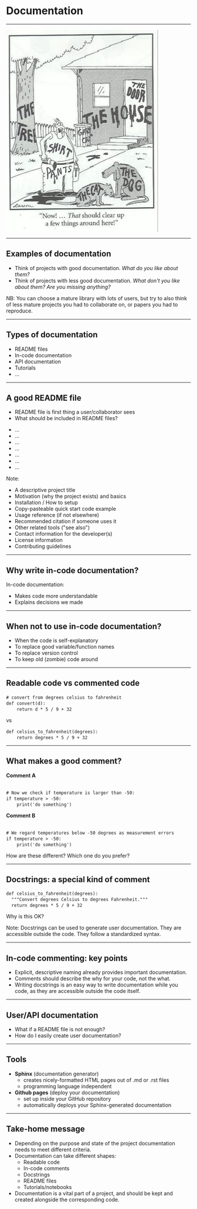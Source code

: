 <!--
title: Documentation
description: Day 3 Code Refinery
author: Luisa Orozco, Barbara Vreede
version: 4.3.1
plugins: RevealMarkdown, RevealChalkboard, RevealHighlight, RevealMath.KaTeX, RevealMenu, RevealNotes, RevealSearch, RevealZoom
-->

<!-- .slide: data-state="blue_overlay yellow_flag yellow_strip purple_half_circle_bottom purple_blob right_e_top" data-background-video="./files/Mood video Homepage 2.mp4" data-background-video-loop data-background-video-muted="true" -->

# Documentation

---

<!-- .slide: data-state="standard" data-background="./files/whitebg.png"  -->

<img style="height: 550px;" src="./files/paint.png"/>

---

<!-- .slide: data-state="standard" data-background="./files/whitebg.png"  -->

## Examples of documentation

+ Think of projects with good documentation.
      _What do you like about them?_
+ Think of projects with less good documentation.
      _What don't you like about them? Are you missing anything?_

<quotation>NB: You can choose a mature library with lots of users, but try to also think of less mature projects you had to collaborate on, or papers you had to reproduce.</quotation>

---

<!-- .slide: data-state="standard" data-background="./files/whitebg.png"  -->

## Types of documentation

<div class="fragment">

+ README files
+ In-code documentation
+ API documentation
+ Tutorials
+ ...

</div>

---

<!-- .slide: data-state="standard" data-background="./files/whitebg.png"  -->

## A good README file

+ README file is first thing a user/collaborator sees
+ What should be included in README files?
<ul>
  <li contenteditable="true">...</li>
  <li contenteditable="true">...</li>
  <li contenteditable="true">...</li>
  <li contenteditable="true">...</li>
  <li contenteditable="true">...</li>
  <li contenteditable="true">...</li>
  <li contenteditable="true">...</li>
</ul>


Note:
+ A descriptive project title
+ Motivation (why the project exists) and basics
+ Installation / How to setup
+ Copy-pasteable quick start code example
+ Usage reference (if not elsewhere)
+ Recommended citation if someone uses it
+ Other related tools ("see also")
+ Contact information for the developer(s)
+ License information
+ Contributing guidelines

---

<!-- .slide: data-state="standard" data-background="./files/whitebg.png"  -->

## Why write in-code documentation?

In-code documentation:

+ Makes code more understandable
+ Explains decisions we made

---

<!-- .slide: data-state="standard" data-background="./files/whitebg.png"  -->

## When **not** to use in-code documentation?

+ When the code is self-explanatory
+ To replace good variable/function names
+ To replace version control
+ To keep old (zombie) code around

---

<!-- .slide: data-state="standard" data-background="./files/whitebg.png"  -->

## Readable code vs commented code

```python=
# convert from degrees celsius to fahrenheit
def convert(d):
    return d * 5 / 9 + 32
```
vs
```python=
def celsius_to_fahrenheit(degrees):
    return degrees * 5 / 9 + 32
```

---

<!-- .slide: data-state="standard" data-background="./files/whitebg.png"  -->

## What makes a good comment?

**Comment A**

<pre data-id="code-animation"><code style="overflow: hidden;" data-trim class="python">
# Now we check if temperature is larger than -50:
if temperature > -50:
    print('do something')
</code></pre>

**Comment B**

<pre data-id="code-animation"><code style="overflow: hidden;" data-trim class="python">
# We regard temperatures below -50 degrees as measurement errors
if temperature > -50:
    print('do something')
</code></pre>

How are these different? Which one do you prefer?

---

<!-- .slide: data-state="standard" data-background="./files/whitebg.png"  -->

## Docstrings: a special kind of comment

```python=
def celsius_to_fahrenheit(degrees):
  """Convert degrees Celsius to degrees Fahrenheit."""
  return degrees * 5 / 9 + 32
```

Why is this OK?

Note:
Docstrings can be used to generate user documentation.
They are accessible outside the code.
They follow a standardized syntax.

---

<!-- .slide: data-state="standard" data-background="./files/whitebg.png"  -->

## In-code commenting: key points

+ Explicit, descriptive naming already provides important documentation.
+ Comments should describe the why for your code, not the what.
+ Writing docstrings is an easy way to write documentation while you code, as they are accessible outside the code itself.

---

<!-- .slide: data-state="standard" data-background="./files/whitebg.png"  -->

## User/API documentation

+ What if a README file is not enough?
+ How do I easily create user documentation?

---

<!-- .slide: data-state="standard" data-background="./files/whitebg.png"  -->

## Tools

+ **Sphinx** (documentation generator)
  - creates nicely-formatted HTML pages out of .md or .rst files
  - programming language independent
+ **Github pages** (deploy your documentation)
  - set up inside your GitHub repository
  - automatically deploys your Sphinx-generated documentation

---

<!-- .slide: data-state="standard" data-background="./files/whitebg.png"  -->

## Take-home message

+ Depending on the purpose and state of the project documentation needs to meet different criteria.
+ Documentation can take different shapes:
  + Readable code
  + In-code comments
  + Docstrings
  + README files
  + Tutorials/notebooks
+ Documentation is a vital part of a project, and should be kept and created alongside the corresponding code.